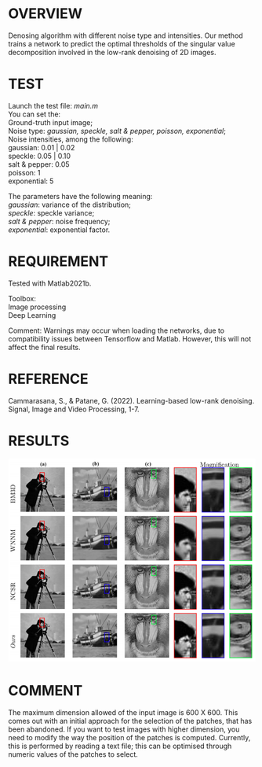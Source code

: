 # OVERVIEW
Denosing algorithm with different noise type and intensities.
Our method trains a network to predict the optimal thresholds of the singular value decomposition involved in the low-rank denoising of 2D images.

# TEST
Launch the test file: *main.m*  
You can set the:  
Ground-truth input image;  
Noise type: *gaussian, speckle, salt & pepper, poisson, exponential*;  
Noise intensities, among the following:  
 gaussian: 0.01 | 0.02  
 speckle: 0.05 | 0.10  
 salt & pepper: 0.05  
 poisson: 1  
 exponential: 5  
 
The parameters have the following meaning:  
*gaussian*: variance of the distribution;  
*speckle*: speckle variance;  
*salt & pepper*: noise frequency;  
*exponential*: exponential factor.  

# REQUIREMENT
Tested with Matlab2021b.  

Toolbox:  
Image processing  
Deep Learning

Comment: Warnings may occur when loading the networks, due to compatibility issues between Tensorflow and Matlab. However, this will not affect the final results.

# REFERENCE
Cammarasana, S., & Patane, G. (2022). Learning-based low-rank denoising. Signal, Image and Video Processing, 1-7.

# RESULTS
![a: speckle; b: salt & pepper; c: gaussian](https://raw.githubusercontent.com/cammarasana123/denoise/main/results/results.png)

# COMMENT
The maximum dimension allowed of the input image is 600 X 600. This comes out with an initial approach for the selection of the patches, that has been abandoned. If you want to test images with higher dimension, you need to modify the way the position of the patches is computed. Currently, this is performed by reading a text file; this can be optimised through numeric values of the patches to select.
